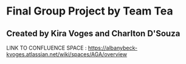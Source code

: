 # Final Group Project by Team Tea
## Created by Kira Voges and Charlton D'Souza
LINK TO CONFLUENCE SPACE : https://albanybeck-kvoges.atlassian.net/wiki/spaces/AGA/overview
 

